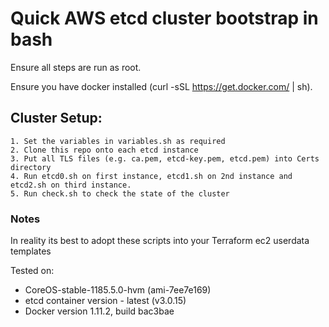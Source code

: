 # Quick AWS etcd cluster bootstrap in bash

Ensure all steps are run as root.

Ensure you have docker installed (curl -sSL https://get.docker.com/ | sh).

## Cluster Setup:
```
1. Set the variables in variables.sh as required
2. Clone this repo onto each etcd instance
3. Put all TLS files (e.g. ca.pem, etcd-key.pem, etcd.pem) into Certs directory
4. Run etcd0.sh on first instance, etcd1.sh on 2nd instance and etcd2.sh on third instance.
5. Run check.sh to check the state of the cluster
```

### Notes 

In reality its best to adopt these scripts into your Terraform ec2 userdata templates

Tested on:
- CoreOS-stable-1185.5.0-hvm (ami-7ee7e169)
- etcd container version - latest (v3.0.15)
- Docker version 1.11.2, build bac3bae
